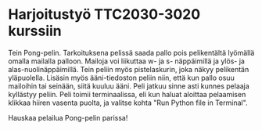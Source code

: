 # Harjoitustyö TTC2030-3020 kurssiin

Tein Pong-pelin. Tarkoituksena pelissä saada pallo pois pelikentältä lyömällä omalla mailalla palloon. Mailoja voi liikuttaa w- ja s- näppäimillä ja ylös- ja alas-nuolinäppäimillä. Tein peliin myös pistelaskurin, joka näkyy pelikentän yläpuolella. Lisäsin myös ääni-tiedoston peliin niin, että kun pallo osuu mailoihin tai seinään, siitä kuuluu ääni. Peli jatkuu sinne asti kunnes pelaaja kyllästyy peliin. Peli toimii terminaalissa, eli kun haluat aloittaa pelaamisen klikkaa hiiren vasenta puolta, ja valitse kohta "Run Python file in Terminal".

Hauskaa pelailua Pong-pelin parissa!
